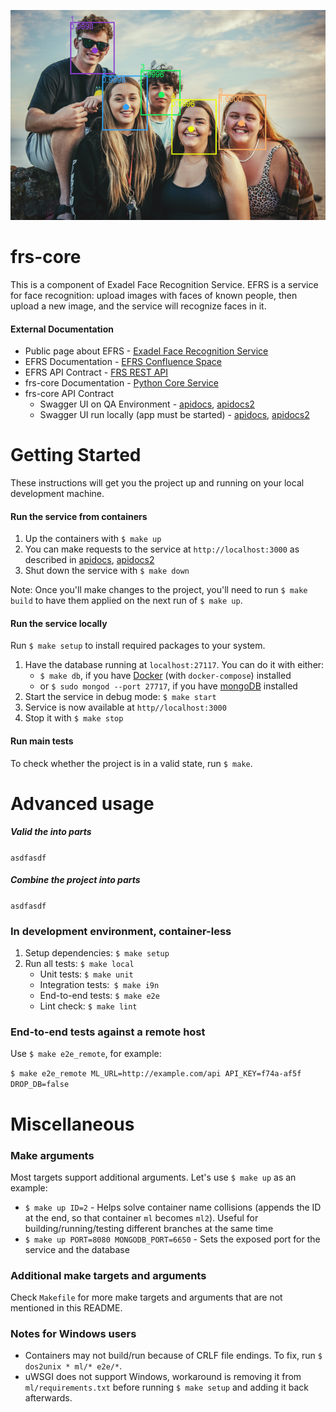 ![Example output image](./ml/sample_images/readme_example.png)
# frs-core
This is a component of Exadel Face Recognition Service. EFRS is a service for face recognition: upload images with faces of known people, then upload a new image, and the service will recognize faces in it.

#### External Documentation
- Public page about EFRS - [Exadel Face Recognition Service](https://confluence.exadel.com/display/KC/Exadel+Face+Recognition+Service)
- EFRS Documentation - [EFRS Confluence Space](https://confluence.exadel.com/display/EFRS/Exadel+FRS+Home)
- EFRS API Contract - [FRS REST API](https://confluence.exadel.com/display/KC/FRS+REST+API)
- frs-core Documentation - [Python Core Service](https://confluence.exadel.com/display/EFRS/Python+Core+Service)
- frs-core API Contract
    - Swagger UI on QA Environment - [apidocs](http://qa.frs.exadel.by:3000/apidocs), [apidocs2](http://qa.frs.exadel.by:3000/apidocs2)
    - Swagger UI run locally (app must be started) - [apidocs](http://localhost:3000/apidocs), [apidocs2](http://localhost:3000/apidocs2)

# Getting Started
These instructions will get you the project up and running on your local development machine.

#### Run the service from containers
1. Up the containers with `$ make up`
1. You can make requests to the service at `http://localhost:3000` as described in [apidocs](http://localhost:3000/apidocs), [apidocs2](http://localhost:3000/apidocs2)
1. Shut down the service with `$ make down`

Note: Once you'll make changes to the project, you'll need to  run `$ make build` to have them applied on the next run of `$ make up`.

#### Run the service locally
Run `$ make setup` to install required packages to your system.

1. Have the database running at `localhost:27117`. You can do it with either: 
    - `$ make db`, if you have [Docker](https://docs.docker.com/install/linux/docker-ce/ubuntu/) (with `docker-compose`) installed
    - or `$ sudo mongod --port 27717`, if you have [mongoDB](https://www.mongodb.com/download-center/community) installed
1. Start the service in debug mode: `$ make start`
1. Service is now available at `http//localhost:3000`
1. Stop it with `$ make stop`

#### Run main tests
To check whether the project is in a valid state, run `$ make`.

# Advanced usage
##### Valid the into parts
`asdfasdf`
##### Combine the project into parts
`asdfasdf`  

### In development environment, container-less
1. Setup dependencies: `$ make setup`
2. Run all tests: `$ make local`
   - Unit tests: `$ make unit`
   - Integration tests:` $ make i9n`
   - End-to-end tests: `$ make e2e`
   - Lint check: `$ make lint`

### End-to-end tests against a remote host

Use `$ make e2e_remote`, for example:

`$ make e2e_remote ML_URL=http://example.com/api API_KEY=f74a-af5f DROP_DB=false`

# Miscellaneous
### Make arguments
Most targets support additional arguments. Let's use `$ make up` as an example:
- `$ make up ID=2` - Helps solve container name collisions (appends the ID at the end, so that container `ml` becomes `ml2`). Useful for building/running/testing different branches at the same time
- `$ make up PORT=8080 MONGODB_PORT=6650` - Sets the exposed port for the service and the database

### Additional make targets and arguments
Check `Makefile` for more make targets and arguments that are not mentioned in this README.

### Notes for Windows users
- Containers may not build/run because of CRLF file endings. To fix, run `$ dos2unix * ml/* e2e/*`.
- uWSGI does not support Windows, workaround is removing it from `ml/requirements.txt` before running `$ make setup` and adding it back afterwards.
